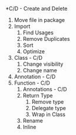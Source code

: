 *C/D - Create and Delete

1) Move file in package
2) Import
   1) Find Usages
   2) Remove Duplicates
   3) Sort
   4) Optimize
3) Class - C/D
    1) Change visibility
    2) Change name
4) Annotation - C/D
5) Function - C/D
    1) Annotations - C/D
    2) Return Type
       1) Remove type
       2) Delegate type
       3) Wrap in Class
    3) Rename
    4) Inline